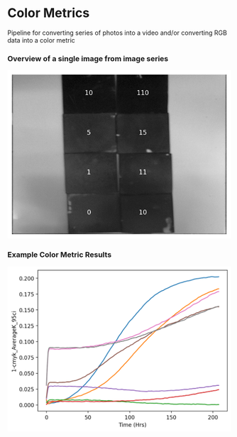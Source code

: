 # Color Metrics
Pipeline for converting series of photos into a video and/or converting RGB data into a color metric
### Overview of a single image from image series
![top view](images/Overview_0.png)
### Example Color Metric Results
![top view](images/Dimension_reduced_0.png)

